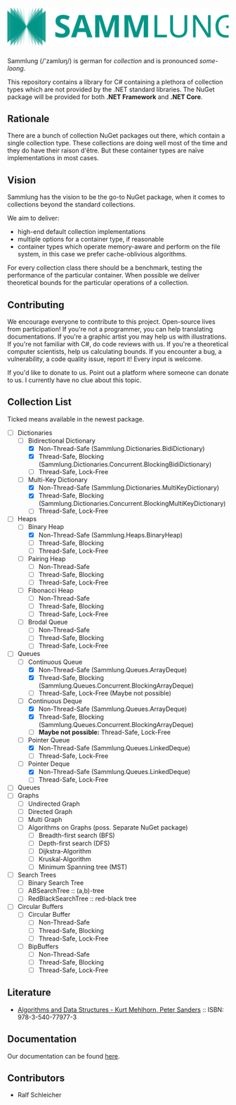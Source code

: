 # ![Sammlung](Images/LogoWithName.svg)

Sammlung (/'zamlʊŋ/) is german for *collection* and is pronounced *some-loong*.

This repository contains a library for C# containing a plethora of collection types which are not provided by the .NET
standard libraries. The NuGet package will be provided for both **.NET Framework** and **.NET Core**.

## Rationale

There are a bunch of collection NuGet packages out there, which contain a single collection type. These collections are
doing well most of the time and they do have their raison d'être. But these container types are naïve implementations in
most cases.

## Vision

Sammlung has the vision to be the go-to NuGet package, when it comes to collections beyond the standard collections.

We aim to deliver:

- high-end default collection implementations
- multiple options for a container type, if reasonable
- container types which operate memory-aware and perform on the file system, in this case we prefer cache-oblivious
  algorithms.

For every collection class there should be a benchmark, testing the performance of the particular container. When
possible we deliver theoretical bounds for the particular operations of a collection.

## Contributing

We encourage everyone to contribute to this project. Open-source lives from participation!
If you're not a programmer, you can help translating documentations. If you're a graphic artist you may help us with
illustrations. If you're not familiar with C#, do code reviews with us. If you're a theoretical computer scientists,
help us calculating bounds. If you encounter a bug, a vulnerability, a code quality issue, report it! Every input is
welcome.

If you'd like to donate to us. Point out a platform where someone can donate to us. I currently have no clue about this
topic.

## Collection List

Ticked means available in the newest package.

- [ ] Dictionaries
    - [ ] Bidirectional Dictionary
        - [X] Non-Thread-Safe (Sammlung.Dictionaries.BidiDictionary)
        - [X] Thread-Safe, Blocking (Sammlung.Dictionaries.Concurrent.BlockingBidiDictionary)
        - [ ] Thread-Safe, Lock-Free
    - [ ] Multi-Key Dictionary
        - [X] Non-Thread-Safe (Sammlung.Dictionaries.MultiKeyDictionary)
        - [X] Thread-Safe, Blocking (Sammlung.Dictionaries.Concurrent.BlockingMultiKeyDictionary)
        - [ ] Thread-Safe, Lock-Free
- [ ] Heaps
    - [ ] Binary Heap
        - [X] Non-Thread-Safe (Sammlung.Heaps.BinaryHeap)
        - [ ] Thread-Safe, Blocking
        - [ ] Thread-Safe, Lock-Free
    - [ ] Pairing Heap
        - [ ] Non-Thread-Safe
        - [ ] Thread-Safe, Blocking
        - [ ] Thread-Safe, Lock-Free
    - [ ] Fibonacci Heap
        - [ ] Non-Thread-Safe
        - [ ] Thread-Safe, Blocking
        - [ ] Thread-Safe, Lock-Free
    - [ ] Brodal Queue
        - [ ] Non-Thread-Safe
        - [ ] Thread-Safe, Blocking
        - [ ] Thread-Safe, Lock-Free
- [ ] Queues
    - [ ] Continuous Queue
        - [X] Non-Thread-Safe (Sammlung.Queues.ArrayDeque)
        - [X] Thread-Safe, Blocking (Sammlung.Queues.Concurrent.BlockingArrayDeque)
        - [ ] Thread-Safe, Lock-Free (Maybe not possible)
    - [ ] Continuous Deque
        - [X] Non-Thread-Safe (Sammlung.Queues.ArrayDeque)
        - [X] Thread-Safe, Blocking (Sammlung.Queues.Concurrent.BlockingArrayDeque)
        - [ ] **Maybe not possible:** Thread-Safe, Lock-Free
    - [ ] Pointer Queue
        - [X] Non-Thread-Safe (Sammlung.Queues.LinkedDeque)
        - [ ] Thread-Safe, Lock-Free
    - [ ] Pointer Deque
        - [X] Non-Thread-Safe (Sammlung.Queues.LinkedDeque)
        - [ ] Thread-Safe, Lock-Free
- [ ] Queues
- [ ] Graphs
    - [ ] Undirected Graph
    - [ ] Directed Graph
    - [ ] Multi Graph
    - [ ] Algorithms on Graphs (poss. Separate NuGet package)
        - [ ] Breadth-first search (BFS)
        - [ ] Depth-first search (DFS)
        - [ ] Dijkstra-Algorithm
        - [ ] Kruskal-Algorithm
        - [ ] Minimum Spanning tree (MST)
- [ ] Search Trees
    - [ ] Binary Search Tree
    - [ ] ABSearchTree :: (a,b)-tree
    - [ ] RedBlackSearchTree :: red-black tree
- [ ] Circular Buffers
    - [ ] Circular Buffer
        - [ ] Non-Thread-Safe
        - [ ] Thread-Safe, Blocking
        - [ ] Thread-Safe, Lock-Free
    - [ ] BipBuffers
        - [ ] Non-Thread-Safe
        - [ ] Thread-Safe, Blocking
        - [ ] Thread-Safe, Lock-Free

## Literature

- [Algorithms and Data Structures - Kurt Mehlhorn, Peter Sanders](https://www.springer.com/de/book/9783540779773) ::
  ISBN: 978-3-540-77977-3
  
## Documentation

Our documentation can be found [here](https://schleicher-dev.github.io/Sammlung/).

## Contributors

- Ralf Schleicher




